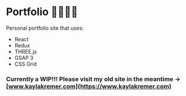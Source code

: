 # Portfolio 👩🏼‍💻🎨

Personal portfolio site that uses:

- React
- Redux
- THREE.js
- GSAP 3
- CSS Grid

### Currently a WIP!!! Please visit my old site in the meantime → [www.kaylakremer.com](https://www.kaylakremer.com)
